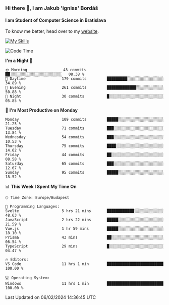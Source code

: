 ### Hi there 👋, I am Jakub 'igniss' Bordáš

#### I am Student of Computer Science in Bratislava
To know me better, head over to my [website](https://bordas.sk).

[![My Skills](https://skillicons.dev/icons?i=js,html,css,figma,svelte,java,kotlin,python,postgresql,typescript,nest,nodejs)](https://bordas.sk)


<!--START_SECTION:waka-->
![Code Time](http://img.shields.io/badge/Code%20Time-1%2C398%20hrs%2032%20mins-blue)

**I'm a Night 🦉** 

```text
🌞 Morning                43 commits          ██░░░░░░░░░░░░░░░░░░░░░░░   08.38 % 
🌆 Daytime                179 commits         █████████░░░░░░░░░░░░░░░░   34.89 % 
🌃 Evening                261 commits         █████████████░░░░░░░░░░░░   50.88 % 
🌙 Night                  30 commits          █░░░░░░░░░░░░░░░░░░░░░░░░   05.85 % 
```
📅 **I'm Most Productive on Monday** 

```text
Monday                   109 commits         █████░░░░░░░░░░░░░░░░░░░░   21.25 % 
Tuesday                  71 commits          ███░░░░░░░░░░░░░░░░░░░░░░   13.84 % 
Wednesday                54 commits          ███░░░░░░░░░░░░░░░░░░░░░░   10.53 % 
Thursday                 75 commits          ████░░░░░░░░░░░░░░░░░░░░░   14.62 % 
Friday                   44 commits          ██░░░░░░░░░░░░░░░░░░░░░░░   08.58 % 
Saturday                 65 commits          ███░░░░░░░░░░░░░░░░░░░░░░   12.67 % 
Sunday                   95 commits          █████░░░░░░░░░░░░░░░░░░░░   18.52 % 
```


📊 **This Week I Spent My Time On** 

```text
🕑︎ Time Zone: Europe/Budapest

💬 Programming Languages: 
Svelte                   5 hrs 21 mins       ████████████░░░░░░░░░░░░░   48.63 % 
JavaScript               2 hrs 22 mins       █████░░░░░░░░░░░░░░░░░░░░   21.59 % 
Vue.js                   1 hr 59 mins        █████░░░░░░░░░░░░░░░░░░░░   18.10 % 
Prisma                   43 mins             ██░░░░░░░░░░░░░░░░░░░░░░░   06.54 % 
TypeScript               29 mins             █░░░░░░░░░░░░░░░░░░░░░░░░   04.47 % 

🔥 Editors: 
VS Code                  11 hrs 1 min        █████████████████████████   100.00 % 

💻 Operating System: 
Windows                  11 hrs 1 min        █████████████████████████   100.00 % 
```


 Last Updated on 06/02/2024 14:36:45 UTC
<!--END_SECTION:waka-->
